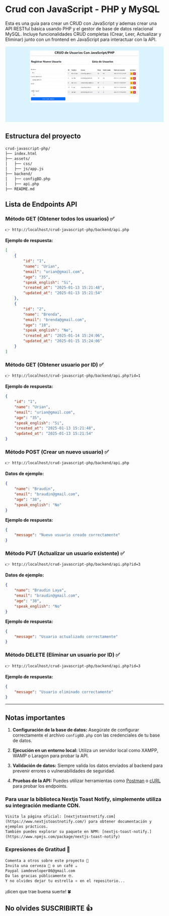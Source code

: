 # Crud con JavaScript - PHP y MySQL

Esta es una guía para crear un CRUD con JavaScript y ademas crear una API RESTful básica usando PHP y el gestor de base de datos relacional MySQL. Incluye funcionalidades CRUD completas (Crear, Leer, Actualizar y Eliminar) junto con un frontend en JavaScript para interactuar con la API.

![](https://raw.githubusercontent.com/urian121/imagenes-proyectos-github/refs/heads/master/CRUD-de-usuarios-con-JavaScript-PHP-y-MySQL.gif)

## Estructura del proyecto

```plaintext
crud-javascript-php/
├── index.html
├── assets/
│   ├── css/
│   ├── js/app.js
├── backend/
│   ├── configBD.php
│   ├── api.php
├── README.md
```

## Lista de Endpoints API

### Método GET (Obtener todos los usuarios) ✅

```plaintext
👉 http://localhost/crud-javascript-php/backend/api.php
```
**Ejemplo de respuesta:**
```json
[
    {
        "id": "1",
        "name": "Urian",
        "email": "urian@gmail.com",
        "age": "35",
        "speak_english": "Si",
        "created_at": "2025-01-13 15:21:48",
        "updated_at": "2025-01-13 15:21:54"
    },
    {
        "id": "2",
        "name": "Brenda",
        "email": "brenda@gmail.com",
        "age": "18",
        "speak_english": "No",
        "created_at": "2025-01-14 15:24:06",
        "updated_at": "2025-01-15 15:24:06"
    }
]
```

### Método GET (Obtener usuario por ID) ✅

```plaintext
👉 http://localhost/crud-javascript-php/backend/api.php?id=1
```
**Ejemplo de respuesta:**
```json
{
    "id": "1",
    "name": "Urian",
    "email": "urian@gmail.com",
    "age": "35",
    "speak_english": "Si",
    "created_at": "2025-01-13 15:21:48",
    "updated_at": "2025-01-13 15:21:54"
}
```

### Método POST (Crear un nuevo usuario) ✅

```plaintext
👉 http://localhost/crud-javascript-php/backend/api.php
```
**Datos de ejemplo:**
```json
{
    "name": "Braudin",
    "email": "braudin@gmail.com",
    "age": "38",
    "speak_english": "No"
}
```
**Ejemplo de respuesta:**
```json
{
    "message": "Nuevo usuario creado correctamente"
}
```

### Método PUT (Actualizar un usuario existente) ✅

```plaintext
👉 http://localhost/crud-javascript-php/backend/api.php?id=3
```
**Datos de ejemplo:**
```json
{
    "name": "Braudin Laya",
    "email": "braudin@gmail.com",
    "age": "38",
    "speak_english": "No"
}
```
**Ejemplo de respuesta:**
```json
{
    "message": "Usuario actualizado correctamente"
}
```

### Método DELETE (Eliminar un usuario por ID) ✅

```plaintext
👉 http://localhost/crud-javascript-php/backend/api.php?id=3
```
**Ejemplo de respuesta:**
```json
{
    "message": "Usuario eliminado correctamente"
}
```

---

## Notas importantes

1. **Configuración de la base de datos:** 
   Asegúrate de configurar correctamente el archivo `configBD.php` con las credenciales de tu base de datos.

2. **Ejecución en un entorno local:** 
   Utiliza un servidor local como XAMPP, WAMP o Laragon para probar la API.

3. **Validación de datos:** 
   Siempre valida los datos enviados al backend para prevenir errores o vulnerabilidades de seguridad.

4. **Pruebas de la API:** 
   Puedes utilizar herramientas como [Postman](https://www.postman.com/) o [cURL](https://curl.se/) para probar los endpoints.

### Para usar la biblioteca Nextjs Toast Notify, simplemente utiliza su integración mediante CDN.

    Visita la página oficial: [nextjstoastnotify.com](https://www.nextjstoastnotify.com/) para obtener documentación y ejemplos prácticos.
    También puedes explorar su paquete en NPM: [nextjs-toast-notify.](https://www.npmjs.com/package/nextjs-toast-notify)

### Expresiones de Gratitud 🎁

    Comenta a otros sobre este proyecto 📢
    Invita una cerveza 🍺 o un café ☕
    Paypal iamdeveloper86@gmail.com
    Da las gracias públicamente 🤓.
    Y no olvides dejar tu estrella ⭐ en el repositorio...

¡dicen que trae buena suerte! 🍀

## No olvides SUSCRIBIRTE 👍
